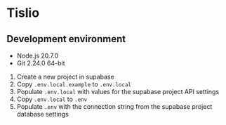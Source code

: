 # Tislio

## Development environment
- Node.js 20.7.0
- Git 2.24.0 64-bit

1. Create a new project in supabase
2. Copy ```.env.local.example``` to ```.env.local```
3. Populate ```.env.local``` with values for the supabase project API settings
4. Copy ```.env.local``` to ```.env```
5. Populate ```.env``` with the connection string from the supabase project database settings